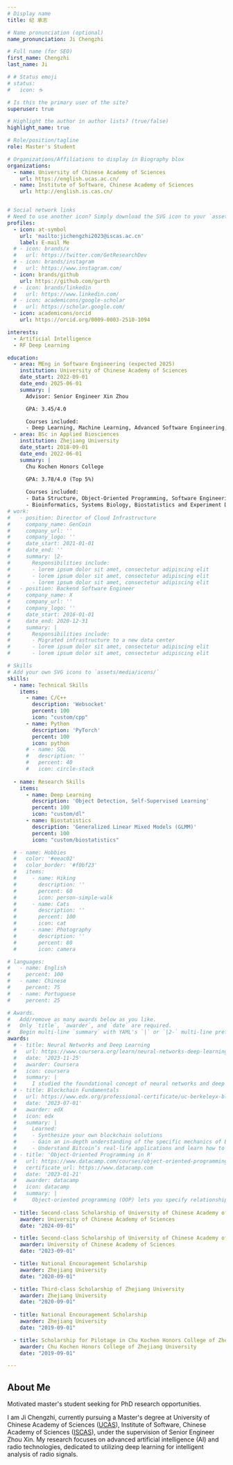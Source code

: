 ```yaml
---
# Display name
title: 纪 承志

# Name pronunciation (optional)
name_pronunciation: Ji Chengzhi

# Full name (for SEO)
first_name: Chengzhi
last_name: Ji

# # Status emoji
# status:
#   icon: ☕️

# Is this the primary user of the site?
superuser: true

# Highlight the author in author lists? (true/false)
highlight_name: true

# Role/position/tagline
role: Master's Student

# Organizations/Affiliations to display in Biography blox
organizations:
  - name: University of Chinese Academy of Sciences
    url: https://english.ucas.ac.cn/
  - name: Institute of Software, Chinese Academy of Sciences
    url: http://english.is.cas.cn/


# Social network links
# Need to use another icon? Simply download the SVG icon to your `assets/media/icons/` folder.
profiles:
  - icon: at-symbol
    url: 'mailto:jichengzhi2023@iscas.ac.cn'
    label: E-mail Me
  # - icon: brands/x
  #   url: https://twitter.com/GetResearchDev
  # - icon: brands/instagram
  #   url: https://www.instagram.com/
  - icon: brands/github
    url: https://github.com/gurth
  # - icon: brands/linkedin
  #   url: https://www.linkedin.com/
  # - icon: academicons/google-scholar
  #   url: https://scholar.google.com/
  - icon: academicons/orcid
    url: https://orcid.org/0009-0003-2510-1094 

interests:
  - Artificial Intelligence
  - RF Deep Learning

education:
  - area: MEng in Software Engineering (expected 2025)
    institution: University of Chinese Academy of Sciences
    date_start: 2022-09-01
    date_end: 2025-06-01
    summary: |
      Advisor: Senior Engineer Xin Zhou

      GPA: 3.45/4.0

      Courses included:
      - Deep Learning, Machine Learning, Advanced Software Engineering, Advanced Algorithm, Pattern Recognition and Machine Learning
  - area: BSc in Applied Biosciences
    institution: Zhejiang University
    date_start: 2018-09-01
    date_end: 2022-06-01
    summary: |
      Chu Kochen Honors College

      GPA: 3.78/4.0 (Top 5%)
      
      Courses included:
      - Data Structure, Object-Oriented Programming, Software Engineering, Stochastic Process, Software Protection Technology
      - Bioinformatics, Systems Biology, Biostatistics and Experiment Design
# work:
#   - position: Director of Cloud Infrastructure
#     company_name: GenCoin
#     company_url: ''
#     company_logo: ''
#     date_start: 2021-01-01
#     date_end: ''
#     summary: |2-
#       Responsibilities include:
#       - lorem ipsum dolor sit amet, consectetur adipiscing elit
#       - lorem ipsum dolor sit amet, consectetur adipiscing elit
#       - lorem ipsum dolor sit amet, consectetur adipiscing elit
#   - position: Backend Software Engineer
#     company_name: X
#     company_url: ''
#     company_logo: ''
#     date_start: 2016-01-01
#     date_end: 2020-12-31
#     summary: |
#       Responsibilities include:
#       - Migrated infrastructure to a new data center
#       - lorem ipsum dolor sit amet, consectetur adipiscing elit
#       - lorem ipsum dolor sit amet, consectetur adipiscing elit

# Skills
# Add your own SVG icons to `assets/media/icons/`
skills:
  - name: Technical Skills
    items:
      - name: C/C++
        description: 'Websocket'
        percent: 100
        icon: "custom/cpp"
      - name: Python
        description: 'PyTorch'
        percent: 100
        icon: python 
      # - name: SQL
      #   description: ''
      #   percent: 40
      #   icon: circle-stack
  
  - name: Research Skills
    items:
      - name: Deep Learning
        description: 'Object Detection, Self-Supervised Learning'
        percent: 100
        icon: "custom/dl"
      - name: Biostatistics
        description: 'Generalized Linear Mixed Models (GLMM)'
        percent: 100
        icon: "custom/biostatistics"

  # - name: Hobbies
  #   color: '#eeac02'
  #   color_border: '#f0bf23'
  #   items:
  #     - name: Hiking
  #       description: ''
  #       percent: 60
  #       icon: person-simple-walk
  #     - name: Cats
  #       description: ''
  #       percent: 100
  #       icon: cat
  #     - name: Photography
  #       description: ''
  #       percent: 80
  #       icon: camera

# languages:
#   - name: English
#     percent: 100
#   - name: Chinese
#     percent: 75
#   - name: Portuguese
#     percent: 25

# Awards.
#   Add/remove as many awards below as you like.
#   Only `title`, `awarder`, and `date` are required.
#   Begin multi-line `summary` with YAML's `|` or `|2-` multi-line prefix and indent 2 spaces below.
awards:
  # - title: Neural Networks and Deep Learning
  #   url: https://www.coursera.org/learn/neural-networks-deep-learning
  #   date: '2023-11-25'
  #   awarder: Coursera
  #   icon: coursera
  #   summary: |
  #     I studied the foundational concept of neural networks and deep learning. By the end, I was familiar with the significant technological trends driving the rise of deep learning; build, train, and apply fully connected deep neural networks; implement efficient (vectorized) neural networks; identify key parameters in a neural network’s architecture; and apply deep learning to your own applications.
  # - title: Blockchain Fundamentals
  #   url: https://www.edx.org/professional-certificate/uc-berkeleyx-blockchain-fundamentals
  #   date: '2023-07-01'
  #   awarder: edX
  #   icon: edx
  #   summary: |
  #     Learned:
  #     - Synthesize your own blockchain solutions
  #     - Gain an in-depth understanding of the specific mechanics of Bitcoin
  #     - Understand Bitcoin’s real-life applications and learn how to attack and destroy Bitcoin, Ethereum, smart contracts and Dapps, and alternatives to Bitcoin’s Proof-of-Work consensus algorithm
  # - title: 'Object-Oriented Programming in R'
  #   url: https://www.datacamp.com/courses/object-oriented-programming-with-s3-and-r6-in-r
  #   certificate_url: https://www.datacamp.com
  #   date: '2023-01-21'
  #   awarder: datacamp
  #   icon: datacamp
  #   summary: |
  #     Object-oriented programming (OOP) lets you specify relationships between functions and the objects that they can act on, helping you manage complexity in your code. This is an intermediate level course, providing an introduction to OOP, using the S3 and R6 systems. S3 is a great day-to-day R programming tool that simplifies some of the functions that you write. R6 is especially useful for industry-specific analyses, working with web APIs, and building GUIs.
  
  - title: Second-class Scholarship of University of Chinese Academy of Sciences
    awarder: University of Chinese Academy of Sciences
    date: "2024-09-01"

  - title: Second-class Scholarship of University of Chinese Academy of Sciences
    awarder: University of Chinese Academy of Sciences
    date: "2023-09-01"

  - title: National Encouragement Scholarship
    awarder: Zhejiang University
    date: "2020-09-01"

  - title: Third-class Scholarship of Zhejiang University
    awarder: Zhejiang University
    date: "2020-09-01"
  
  - title: National Encouragement Scholarship
    awarder: Zhejiang University
    date: "2019-09-01"

  - title: Scholarship for Pilotage in Chu Kochen Honors College of Zhejiang University
    awarder: Chu Kochen Honors College of Zhejiang University
    date: "2019-09-01"

---
```


## About Me

Motivated master's student seeking for PhD research opportunities.

I am Ji Chengzhi, currently pursuing a Master's degree at University of Chinese Academy of Sciences ([UCAS](https://english.ucas.ac.cn/)), Institute of Software, Chinese Academy of Sciences ([ISCAS](http://english.is.cas.cn/)), under the supervision of Senior Engineer Zhou Xin. My research focuses on advanced artificial intelligence (AI) and radio technologies, dedicated to utilizing deep learning for intelligent analysis of radio signals.

<!-- Prior to joining UCAS, I graduated from Zhejiang University ([ZJU](https://www.zju.edu.cn/english/main.psp)) with a Bachelor's degree, primarily engaged in research on bioinformatics and biostatistics. My undergraduate thesis centered on multi-trait association analysis methods based on generalized linear mixed models (GLMM). Additionally, I participated in transgenic research, employing virus-induced gene silencing (VIGS) and CRISPR technologies to explore the impact of the strigolactone (SL) signal regulator D53 on tomato plant growth.

My academic experience spanning the fields of biological sciences and information technology has equipped me with a unique interdisciplinary perspective and research capabilities. I look forward to continuing to delve deeply into the intersecting areas of artificial intelligence (AI) technology, dedicating myself to technological innovation research. -->
